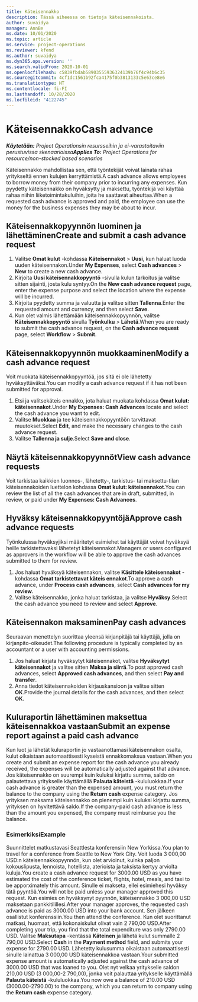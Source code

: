 ```yaml
---
title: Käteisennakko
description: Tässä aiheessa on tietoja käteisennakoista.
author: suvaidya
manager: AnnBe
ms.date: 10/01/2020
ms.topic: article
ms.service: project-operations
ms.reviewer: kfend
ms.author: suvaidya
ms.dyn365.ops.version: ''
ms.search.validFrom: 2020-10-01
ms.openlocfilehash: c5839fbdab58903555936324139b76f4c94b6c35
ms.sourcegitcommit: 4cf1dc1561b92fca4175f0b3813133c5e63ce8e6
ms.translationtype: HT
ms.contentlocale: fi-FI
ms.lasthandoff: 10/28/2020
ms.locfileid: "4122745"
---
```

# <a name="cash-advance"></a><span data-ttu-id="b9955-103">Käteisennakko</span><span class="sxs-lookup"><span data-stu-id="b9955-103">Cash advance</span></span>

<span data-ttu-id="b9955-104">_**Käytetään:** Project Operationsin resursseihin ja ei-varastoitaviin perustuvissa skenaarioissa_</span><span class="sxs-lookup"><span data-stu-id="b9955-104">_**Applies To:** Project Operations for resource/non-stocked based scenarios_</span></span>

<span data-ttu-id="b9955-105">Käteisennakko mahdollistaa sen, että työntekijät voivat lainata rahaa yritykseltä ennen kulujen kerryttämistä.</span><span class="sxs-lookup"><span data-stu-id="b9955-105">A cash advance allows employees to borrow money from their company prior to incurring any expenses.</span></span> <span data-ttu-id="b9955-106">Kun pyydetty käteisennakko on hyväksytty ja maksettu, työntekijä voi käyttää rahaa niihin liiketoimintakuluihin, joita he saattavat aiheuttaa.</span><span class="sxs-lookup"><span data-stu-id="b9955-106">When a requested cash advance is approved and paid, the employee can use the money for the business expenses they may be about to incur.</span></span> 

## <a name="create-and-submit-a-cash-advance-request"></a><span data-ttu-id="b9955-107">Käteisennakkopyynnön luominen ja lähettäminen</span><span class="sxs-lookup"><span data-stu-id="b9955-107">Create and submit a cash advance request</span></span>

1. <span data-ttu-id="b9955-108">Valitse **Omat kulut** -kohdassa **Käteisennakot** > **Uusi**, kun haluat luoda uuden käteisennakon.</span><span class="sxs-lookup"><span data-stu-id="b9955-108">Under **My Expenses**, select **Cash advances** > **New** to create a new cash advance.</span></span> 
2. <span data-ttu-id="b9955-109">Kirjoita **Uusi käteisennakkopyyntö** -sivulla kulun tarkoitus ja valitse sitten sijainti, josta kulu syntyy.</span><span class="sxs-lookup"><span data-stu-id="b9955-109">On the **New cash advance request** page, enter the expense purpose and select the location where the expense will be incurred.</span></span>
3. <span data-ttu-id="b9955-110">Kirjoita pyydetty summa ja valuutta ja valitse sitten **Tallenna**.</span><span class="sxs-lookup"><span data-stu-id="b9955-110">Enter the requested amount and currency, and then select **Save**.</span></span> 
4. <span data-ttu-id="b9955-111">Kun olet valmis lähettämään käteisennakkopyynnön, valitse **Käteisennakkopyyntö**  sivulla **Työnkulku** > **Lähetä**.</span><span class="sxs-lookup"><span data-stu-id="b9955-111">When you are ready to submit the cash advance request, on the **Cash advance request** page, select **Workflow** > **Submit**.</span></span>

## <a name="modify-a-cash-advance-request"></a><span data-ttu-id="b9955-112">Käteisennakkopyynnön muokkaaminen</span><span class="sxs-lookup"><span data-stu-id="b9955-112">Modify a cash advance request</span></span>

<span data-ttu-id="b9955-113">Voit muokata käteisennakkopyyntöä, jos sitä ei ole lähetetty hyväksyttäväksi.</span><span class="sxs-lookup"><span data-stu-id="b9955-113">You can modify a cash advance request if it has not been submitted for approval.</span></span>

1. <span data-ttu-id="b9955-114">Etsi ja valitsekäteis ennakko, jota haluat muokata kohdassa **Omat kulut: käteisennakot**.</span><span class="sxs-lookup"><span data-stu-id="b9955-114">Under **My Expenses: Cash Advances** locate and select the cash advance you want to edit.</span></span>
2. <span data-ttu-id="b9955-115">Valitse **Muokkaa** ja tee käteisennakkopyyntöön tarvittavat muutokset.</span><span class="sxs-lookup"><span data-stu-id="b9955-115">Select **Edit**, and make the necessary changes to the cash advance request.</span></span> 
3. <span data-ttu-id="b9955-116">Valitse **Tallenna ja sulje**.</span><span class="sxs-lookup"><span data-stu-id="b9955-116">Select **Save and close**.</span></span>


## <a name="view-cash-advance-requests"></a><span data-ttu-id="b9955-117">Näytä käteisennakkopyynnöt</span><span class="sxs-lookup"><span data-stu-id="b9955-117">View cash advance requests</span></span>
<span data-ttu-id="b9955-118">Voit tarkistaa kaikkien luonnos-, lähetetty-, tarkistus- tai maksettu-tilan käteisennakoiden luettelon kohdassa **Omat kulut: käteisennakot**.</span><span class="sxs-lookup"><span data-stu-id="b9955-118">You can review the list of all the cash advances that are in draft, submitted, in review, or paid under **My Expenses: Cash Advances**.</span></span> 

## <a name="approve-cash-advance-requests"></a><span data-ttu-id="b9955-119">Hyväksy käteisennakkopyyntöjä</span><span class="sxs-lookup"><span data-stu-id="b9955-119">Approve cash advance requests</span></span>

<span data-ttu-id="b9955-120">Työnkulussa hyväksyjiksi määritetyt esimiehet tai käyttäjät voivat hyväksyä heille tarkistettavaksi lähetetyt käteisennakot.</span><span class="sxs-lookup"><span data-stu-id="b9955-120">Managers or users configured as approvers in the workflow will be able to approve the cash advances submitted to them for review.</span></span> 

1. <span data-ttu-id="b9955-121">Jos haluat hyväksyä käteisennakon, valitse **Käsittele käteisennakot** -kohdassa **Omat tarkistettavat käteis ennakot**.</span><span class="sxs-lookup"><span data-stu-id="b9955-121">To approve a cash advance, under **Process cash advances**, select **Cash advances for my review**.</span></span>
2. <span data-ttu-id="b9955-122">Valitse käteisennakko, jonka haluat tarkistaa, ja valitse **Hyväksy**.</span><span class="sxs-lookup"><span data-stu-id="b9955-122">Select the cash advance you need to review and select **Approve**.</span></span>  

## <a name="pay-cash-advances"></a><span data-ttu-id="b9955-123">Käteisennakon maksaminen</span><span class="sxs-lookup"><span data-stu-id="b9955-123">Pay cash advances</span></span> 
<span data-ttu-id="b9955-124">Seuraavan menettelyn suorittaa yleensä kirjanpitäjä tai käyttäjä, jolla on kirjanpito-oikeudet.</span><span class="sxs-lookup"><span data-stu-id="b9955-124">The following procedure is typically completed by an accountant or a user with accounting permissions.</span></span>

1. <span data-ttu-id="b9955-125">Jos haluat kirjata hyväksytyt käteisennakot, valitse **Hyväksytyt käteisennakot** ja valitse sitten **Maksa ja siirrä**.</span><span class="sxs-lookup"><span data-stu-id="b9955-125">To post approved cash advances, select **Approved cash advances**, and then select **Pay and transfer**.</span></span>  
2. <span data-ttu-id="b9955-126">Anna tiedot käteisennakoiden kirjauskansioon ja valitse sitten **OK**.</span><span class="sxs-lookup"><span data-stu-id="b9955-126">Provide the journal details for the cash advances, and then select **OK**.</span></span> 

## <a name="submit-an-expense-report-against-a-paid-cash-advance"></a><span data-ttu-id="b9955-127">Kuluraportin lähettäminen maksettua käteisennakkoa vastaan</span><span class="sxs-lookup"><span data-stu-id="b9955-127">Submit an expense report against a paid cash advance</span></span> 

<span data-ttu-id="b9955-128">Kun luot ja lähetät kuluraportin jo vastaanottamasi käteisennakon osalta, kulut oikaistaan automaattisesti kyseistä ennakkomaksua vastaan.</span><span class="sxs-lookup"><span data-stu-id="b9955-128">When you create and submit an expense report for the cash advance you already received, the expenses will be automatically adjusted against that advance.</span></span> <span data-ttu-id="b9955-129">Jos käteisennakko on suurempi kuin kuluksi kirjattu summa, saldo on palautettava yritykselle käyttämällä **Palauta käteistä** -kululuokkaa.</span><span class="sxs-lookup"><span data-stu-id="b9955-129">If your cash advance is greater than the expensed amount, you must return the balance to the company using the **Return cash** expense category.</span></span> <span data-ttu-id="b9955-130">Jos yrityksen maksama käteisennakko on pienempi kuin kuluksi kirjattu summa, yrityksen on hyvitettävä saldo.</span><span class="sxs-lookup"><span data-stu-id="b9955-130">If the company-paid cash advance is less than the amount you expensed, the company must reimburse you the balance.</span></span> 

### <a name="example"></a><span data-ttu-id="b9955-131">Esimerkiksi</span><span class="sxs-lookup"><span data-stu-id="b9955-131">Example</span></span>
<span data-ttu-id="b9955-132">Suunnittelet matkustavasi Seattlesta konferensiin New Yorkissa.</span><span class="sxs-lookup"><span data-stu-id="b9955-132">You plan to travel for a conference from Seattle to New York City.</span></span> <span data-ttu-id="b9955-133">Voit luoda 3 000,00 USD:n käteisennakkopyynnön, kun olet arvioinut, kuinka paljon kokouslipusta, lennoista, hotellista, aterioista ja taksista kertyy arviolta kuluja.</span><span class="sxs-lookup"><span data-stu-id="b9955-133">You create a cash advance request for 3000.00 USD as you have estimated the cost of the conference ticket, flights, hotel, meals, and taxi to be apporximately this amount.</span></span> <span data-ttu-id="b9955-134">Sinulle ei makseta, ellei esimiehesi hyväksy tätä pyyntöä.</span><span class="sxs-lookup"><span data-stu-id="b9955-134">You will not be paid unless your manager approved this request.</span></span> <span data-ttu-id="b9955-135">Kun esimies on hyväksynyt pyynnön, käteisennakko 3 000,00 USD maksetaan pankkitilillesi.</span><span class="sxs-lookup"><span data-stu-id="b9955-135">After your manager approves, the requested cash advance is paid as 3000.00 USD into your bank account.</span></span> <span data-ttu-id="b9955-136">Sen jälkeen osallistut konferenssiin.</span><span class="sxs-lookup"><span data-stu-id="b9955-136">You then attend the conference.</span></span> <span data-ttu-id="b9955-137">Kun olet suorittanut matkasi, huomaat, että kokonaiskulut olivat vain 2 790,00 USD.</span><span class="sxs-lookup"><span data-stu-id="b9955-137">After completing your trip, you find that the total expenditure was only 2790.00 USD.</span></span> <span data-ttu-id="b9955-138">Valitse **Maksutapa** -kentässä **Käteinen** ja lähetä kulut summalle 2 790,00 USD.</span><span class="sxs-lookup"><span data-stu-id="b9955-138">Select **Cash** in the **Payment method** field, and submits your expense for 2790.00 USD.</span></span> <span data-ttu-id="b9955-139">Lähetetty kulusumma oikaistaan automaattisesti sinulle lainattua 3 000,00 USD käteisennakkoa vastaan.</span><span class="sxs-lookup"><span data-stu-id="b9955-139">Your submitted expense amount is automatically adjusted against the cash advance of 3000.00 USD that was loaned to you.</span></span> <span data-ttu-id="b9955-140">Olet nyt velkaa yritykselle saldon 210,00 USD (3 000,00-2 790,00), jonka voit palauttaa yritykselle käyttämällä **Palauta käteistä** -kululuokkaa.</span><span class="sxs-lookup"><span data-stu-id="b9955-140">You now owe a balance of 210.00 USD (3000.00-2790.00) to the company, which you can return to company using the **Return cash** expense category.</span></span> 
